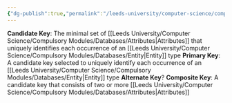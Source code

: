 ```yaml
---
{"dg-publish":true,"permalink":"/leeds-university/computer-science/compulsory-modules/databases/keys/"}
---
```


**Candidate Key**: The minimal set of [[Leeds University/Computer Science/Compulsory Modules/Databases/Attributes\|Attributes]] that uniquely identifies each occurrence of an [[Leeds University/Computer Science/Compulsory Modules/Databases/Entity\|Entity]] type
**Primary Key**: A candidate key selected to uniquely identify each occurrence of an [[Leeds University/Computer Science/Compulsory Modules/Databases/Entity\|Entity]] type
**Alternate Key**?
**Composite Key**: A candidate key that consists of two or more [[Leeds University/Computer Science/Compulsory Modules/Databases/Attributes\|Attributes]]
